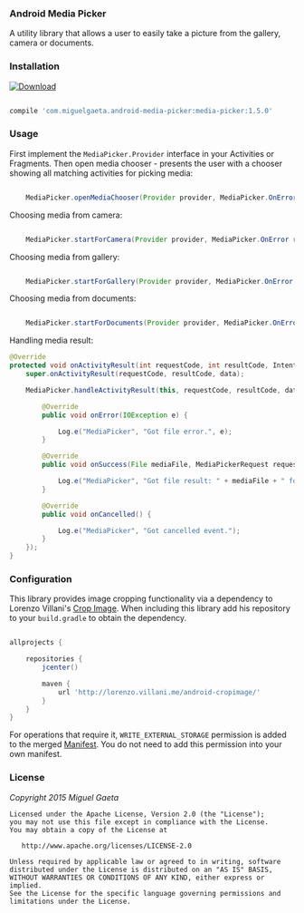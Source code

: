 ### Android Media Picker

A utility library that allows a user to easily take a picture from the gallery, camera or documents.

### Installation

[![Download](https://api.bintray.com/packages/mrkcsc/maven/com.miguelgaeta.media-picker/images/download.svg)](https://bintray.com/mrkcsc/maven/com.miguelgaeta.media-picker/_latestVersion)

```groovy

compile 'com.miguelgaeta.android-media-picker:media-picker:1.5.0'

```

### Usage

First implement the `MediaPicker.Provider` interface in your Activities or Fragments.  Then open media chooser - presents the user with a chooser showing all matching activities for picking media:

```java

    MediaPicker.openMediaChooser(Provider provider, MediaPicker.OnError result);

```

Choosing media from camera:

```java

    MediaPicker.startForCamera(Provider provider, MediaPicker.OnError result);

```

Choosing media from gallery:

```java

    MediaPicker.startForGallery(Provider provider, MediaPicker.OnError result);

```

Choosing media from documents:

```java

    MediaPicker.startForDocuments(Provider provider, MediaPicker.OnError result);

```

Handling media result:

```java
@Override
protected void onActivityResult(int requestCode, int resultCode, Intent data) {
    super.onActivityResult(requestCode, resultCode, data);

    MediaPicker.handleActivityResult(this, requestCode, resultCode, data, new MediaPicker.OnResult() {

        @Override
        public void onError(IOException e) {

            Log.e("MediaPicker", "Got file error.", e);
        }

        @Override
        public void onSuccess(File mediaFile, MediaPickerRequest request) {

            Log.e("MediaPicker", "Got file result: " + mediaFile + " for code: " + request);
        }

        @Override
        public void onCancelled() {

            Log.e("MediaPicker", "Got cancelled event.");
        }
    });
}
```

### Configuration

This library provides image cropping functionality via a dependency to Lorenzo Villani's [Crop Image](https://github.com/lvillani/android-cropimage).  When including this library add his repository to your `build.gradle` to obtain the dependency.

```groovy

allprojects {

    repositories {
        jcenter()

        maven {
            url 'http://lorenzo.villani.me/android-cropimage/'
        }
    }
}

```

For operations that require it, `WRITE_EXTERNAL_STORAGE` permission is added to the merged [Manifest](http://developer.android.com/guide/topics/manifest/manifest-intro.html).  You do not need to add this permission into your own manifest.

### License

*Copyright 2015 Miguel Gaeta*

    Licensed under the Apache License, Version 2.0 (the "License");
    you may not use this file except in compliance with the License.
    You may obtain a copy of the License at

       http://www.apache.org/licenses/LICENSE-2.0

    Unless required by applicable law or agreed to in writing, software
    distributed under the License is distributed on an "AS IS" BASIS,
    WITHOUT WARRANTIES OR CONDITIONS OF ANY KIND, either express or implied.
    See the License for the specific language governing permissions and
    limitations under the License.

